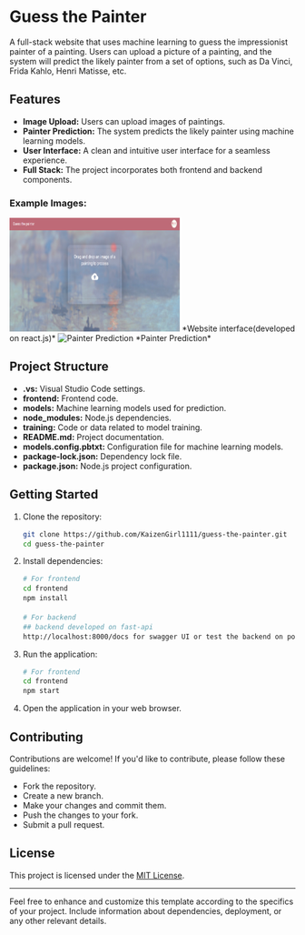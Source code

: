 # Guess the Painter

A full-stack website that uses machine learning to guess the impressionist painter of a painting. Users can upload a picture of a painting, and the system will predict the likely painter from a set of options, such as Da Vinci, Frida Kahlo, Henri Matisse, etc.

## Features

- **Image Upload:** Users can upload images of paintings.
- **Painter Prediction:** The system predicts the likely painter using machine learning models.
- **User Interface:** A clean and intuitive user interface for a seamless experience.
- **Full Stack:** The project incorporates both frontend and backend components.

### Example Images:

<img src="/website.png" alt="Image Upload" width="300" height="200">
*Website interface(developed on react.js)*

<img src="/webiste_result.png" alt="Painter Prediction" width="300" height="200">
*Painter Prediction*



## Project Structure

- **.vs:** Visual Studio Code settings.
- **frontend:** Frontend code.
- **models:** Machine learning models used for prediction.
- **node_modules:** Node.js dependencies.
- **training:** Code or data related to model training.
- **README.md:** Project documentation.
- **models.config.pbtxt:** Configuration file for machine learning models.
- **package-lock.json:** Dependency lock file.
- **package.json:** Node.js project configuration.

## Getting Started

1. Clone the repository:

    ```bash
    git clone https://github.com/KaizenGirl1111/guess-the-painter.git
    cd guess-the-painter
    ```

2. Install dependencies:

    ```bash
    # For frontend
    cd frontend
    npm install

    # For backend
    ## backend developed on fast-api
    http://localhost:8000/docs for swagger UI or test the backend on postman
    ```

3. Run the application:

    ```bash
    # For frontend
    cd frontend
    npm start
    ```

4. Open the application in your web browser.

## Contributing

Contributions are welcome! If you'd like to contribute, please follow these guidelines:

- Fork the repository.
- Create a new branch.
- Make your changes and commit them.
- Push the changes to your fork.
- Submit a pull request.

## License

This project is licensed under the [MIT License](LICENSE).

---

Feel free to enhance and customize this template according to the specifics of your project. Include information about dependencies, deployment, or any other relevant details.
